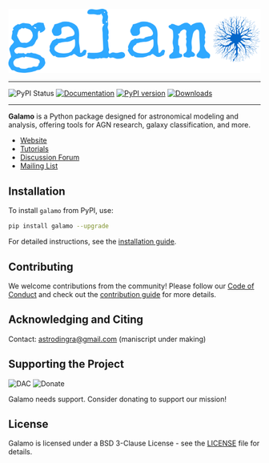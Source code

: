 ![Galamo Logo](images/galamo_main.svg)


----
![PyPI Status](https://img.shields.io/pypi/v/galamo.svg)
[![Documentation](https://img.shields.io/badge/documentation-latest-green.svg)](https://galamo.readthedocs.io/en/latest/)
[![PyPI version](https://badge.fury.io/py/galamo.svg)](https://pypi.org/project/galamo/)
[![Downloads](https://pepy.tech/badge/galamo)](https://pepy.tech/project/galamo)

----

**Galamo** is a Python package designed for astronomical modeling and analysis, offering tools for AGN research, galaxy classification, and more.

- [Website](https://www.galamo.org)
- [Tutorials](https://www.galamo.org/learn.html)
- [Discussion Forum](https://github.com/orgs/galamo-org/discussions)
- [Mailing List](https://groups.google.com/g/galamo-dev)

## Installation

To install `galamo` from PyPI, use:

```bash
pip install galamo --upgrade
```

For detailed instructions, see the [installation guide](https:/www.galamo.org/).

## Contributing

We welcome contributions from the community! Please follow our [Code of Conduct](https://www.galamo.org/code_of_conduct.html) and check out the [contribution guide](https://www.galamo.org/contribute.html) for more details.

## Acknowledging and Citing
Contact: astrodingra@gmail.com
(maniscript under making)
## Supporting the Project

![DAC](https://img.shields.io/badge/powered%20by-DAC-orange.svg?style=flat&colorA=E1523D&colorB=007D8A)
![Donate](https://img.shields.io/badge/Donate-to%20Galamo-brightgreen.svg)

Galamo needs support. Consider donating to support our mission!

## License

Galamo is licensed under a BSD 3-Clause License - see the [LICENSE](LICENSE) file for details.
